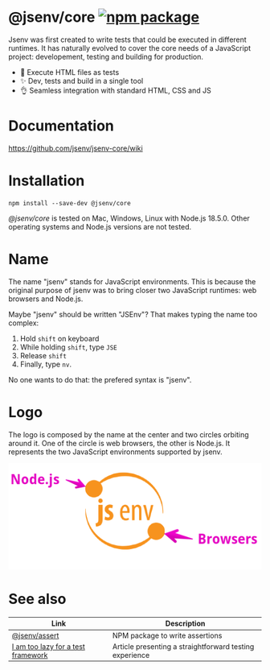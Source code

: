 # @jsenv/core [![npm package](https://img.shields.io/npm/v/@jsenv/core.svg?logo=npm&label=package)](https://www.npmjs.com/package/@jsenv/core)

Jsenv was first created to write tests that could be executed in different runtimes.
It has naturally evolved to cover the core needs of a JavaScript project: developement, testing and building for production.

- :exploding_head: Execute HTML files as tests
- :sparkles: Dev, tests and build in a single tool
- :ok_hand: Seamless integration with standard HTML, CSS and JS

# Documentation

https://github.com/jsenv/jsenv-core/wiki

# Installation

```console
npm install --save-dev @jsenv/core
```

_@jsenv/core_ is tested on Mac, Windows, Linux with Node.js 18.5.0. Other operating systems and Node.js versions are not tested.

# Name

The name "jsenv" stands for JavaScript environments. This is because the original purpose of jsenv was to bring closer two JavaScript runtimes: web browsers and Node.js.

Maybe "jsenv" should be written "JSEnv"? That makes typing the name too complex:

1. Hold `shift` on keyboard
2. While holding `shift`, type `JSE`
3. Release `shift`
4. Finally, type `nv`.

No one wants to do that: the prefered syntax is "jsenv".

# Logo

The logo is composed by the name at the center and two circles orbiting around it. One of the circle is web browsers, the other is Node.js. It represents the two JavaScript environments supported by jsenv.

![jsenv logo with legend](./docs/jsenv_logo_legend.png)

# See also

| Link                                                                                              | Description                                             |
| ------------------------------------------------------------------------------------------------- | ------------------------------------------------------- |
| [@jsenv/assert](./packages/assert)                                                                | NPM package to write assertions                         |
| [I am too lazy for a test framework](https://dev.to/dmail/i-am-too-lazy-for-a-test-framework-92f) | Article presenting a straightforward testing experience |
